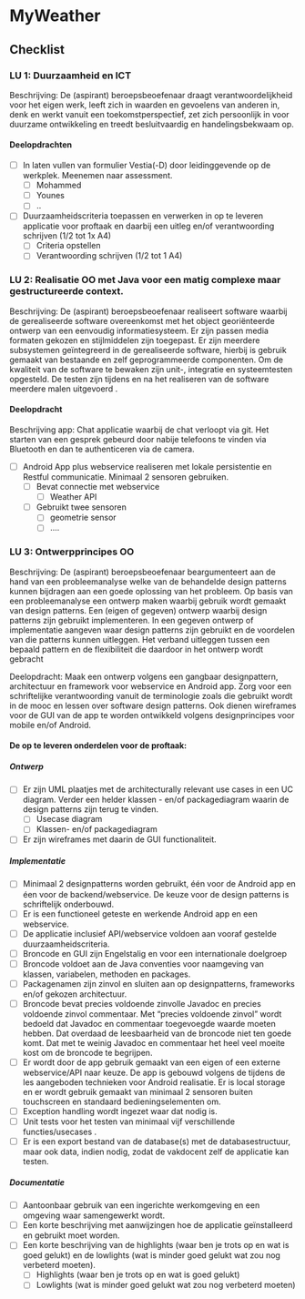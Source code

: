 # MyWeather

## Checklist
### LU 1: Duurzaamheid en ICT
Beschrijving: De (aspirant) beroepsbeoefenaar draagt verantwoordelijkheid voor het eigen werk, leeft zich in waarden en gevoelens van anderen in, denk en werkt vanuit een toekomstperspectief, zet zich persoonlijk in voor duurzame ontwikkeling en treedt besluitvaardig en handelingsbekwaam op.

#### Deelopdrachten
- [ ] In laten vullen van formulier Vestia(-D) door leidinggevende op de werkplek. Meenemen naar assessment.
  - [ ] Mohammed
  - [ ] Younes
  - [ ] ..
- [ ] Duurzaamheidscriteria toepassen en verwerken in op te leveren applicatie voor proftaak en daarbij een uitleg en/of verantwoording schrijven (1/2 tot 1x A4)
  - [ ] Criteria opstellen
  - [ ] Verantwoording schrijven (1/2 tot 1 A4)

### LU 2: Realisatie OO met Java voor een matig complexe maar gestructureerde context.
Beschrijving:  De (aspirant) beroepsbeoefenaar realiseert software waarbij de gerealiseerde software overeenkomst met het object georiënteerde ontwerp van een eenvoudig informatiesysteem. Er zijn passen media formaten gekozen en stijlmiddelen zijn toegepast. Er zijn meerdere subsystemen geïntegreerd in de gerealiseerde software, hierbij is gebruik gemaakt van bestaande en zelf geprogrammeerde componenten. Om de kwaliteit van de software te bewaken zijn unit-, integratie en systeemtesten opgesteld. De testen zijn tijdens en na het realiseren van de software meerdere malen uitgevoerd .

#### Deelopdracht
Beschrijving app:
Chat applicatie waarbij de chat verloopt via git. Het starten van een gesprek gebeurd door nabije telefoons te vinden via Bluetooth en dan te authenticeren via de camera.

- [ ] Android App plus webservice realiseren met lokale persistentie en Restful communicatie. Minimaal 2 sensoren gebruiken.
  - [ ] Bevat connectie met webservice
    - [ ] Weather API
  - [ ] Gebruikt twee sensoren
    - [ ] geometrie sensor
    - [ ] ....

### LU 3: Ontwerpprincipes OO
Beschrijving:  De (aspirant) beroepsbeoefenaar beargumenteert aan de hand van een probleemanalyse welke van de behandelde design patterns kunnen bijdragen aan een goede oplossing van het probleem. Op basis van een probleemanalyse een ontwerp maken waarbij gebruik wordt gemaakt van design patterns. Een (eigen of gegeven) ontwerp waarbij design patterns zijn gebruikt implementeren. In een gegeven ontwerp of implementatie aangeven waar design patterns zijn gebruikt en de voordelen van die patterns kunnen uitleggen. Het verband uitleggen tussen een bepaald pattern en de flexibiliteit die daardoor in het ontwerp wordt gebracht

Deelopdracht: Maak een ontwerp volgens een gangbaar designpattern, architectuur en framework voor webservice en Android app. Zorg voor een schriftelijke verantwoording vanuit de terminologie zoals die gebruikt wordt in de mooc en lessen over software design patterns. Ook dienen wireframes voor de GUI van de app te worden ontwikkeld volgens designprincipes voor mobile en/of Android.

#### De op te leveren onderdelen voor de proftaak:
##### Ontwerp
- [ ] Er zijn UML plaatjes met de architecturally relevant use cases in een UC diagram. Verder een helder klassen - en/of packagediagram waarin de design patterns zijn terug te vinden.
  - [ ] Usecase diagram
  - [ ] Klassen- en/of packagediagram
- [ ] Er zijn wireframes met daarin de GUI functionaliteit.

##### Implementatie
- [ ] Minimaal 2 designpatterns worden gebruikt, één voor de Android app en éen voor de backend/webservice. De keuze voor de design patterns is schriftelijk onderbouwd.
- [ ] Er is een functioneel geteste en werkende Android app en een webservice.
- [ ] De applicatie inclusief API/webservice voldoen aan vooraf gestelde duurzaamheidscriteria.
- [ ] Broncode en GUI zijn Engelstalig en voor een internationale doelgroep
- [ ] Broncode voldoet aan de Java conventies voor naamgeving van klassen, variabelen, methoden en packages.
- [ ] Packagenamen zijn zinvol en sluiten aan op designpatterns, frameworks en/of gekozen architectuur.
- [ ] Broncode bevat precies voldoende zinvolle Javadoc en precies voldoende zinvol commentaar. Met “precies voldoende zinvol” wordt bedoeld dat Javadoc en commentaar toegevoegde waarde moeten hebben. Dat overdaad de leesbaarheid van de broncode niet ten goede komt. Dat met te weinig Javadoc en commentaar het heel veel moeite kost om de broncode te begrijpen.
- [ ] Er wordt door de app gebruik gemaakt van een eigen of een externe webservice/API naar keuze. De app is gebouwd volgens de tijdens de les aangeboden technieken voor Android realisatie. Er is local storage en er wordt gebruik gemaakt van minimaal 2 sensoren buiten touchscreen en standaard bedieningselementen om.
- [ ] Exception handling wordt ingezet waar dat nodig is.
- [ ] Unit tests voor het testen van minimaal vijf verschillende functies/usecases .
- [ ] Er is een export bestand van de database(s) met de databasestructuur, maar ook data, indien nodig, zodat de vakdocent zelf de applicatie kan testen.

##### Documentatie
- [ ] Aantoonbaar gebruik van een ingerichte werkomgeving en een omgeving waar samengewerkt wordt.
- [ ] Een korte beschrijving met aanwijzingen hoe de applicatie geïnstalleerd en gebruikt moet worden.
- [ ] Een korte beschrijving van de highlights (waar ben je trots op en wat is goed gelukt) en de lowlights (wat is minder goed gelukt wat zou nog verbeterd moeten).
  - [ ] Highlights (waar ben je trots op en wat is goed gelukt)
  - [ ] Lowlights (wat is minder goed gelukt wat zou nog verbeterd moeten)
